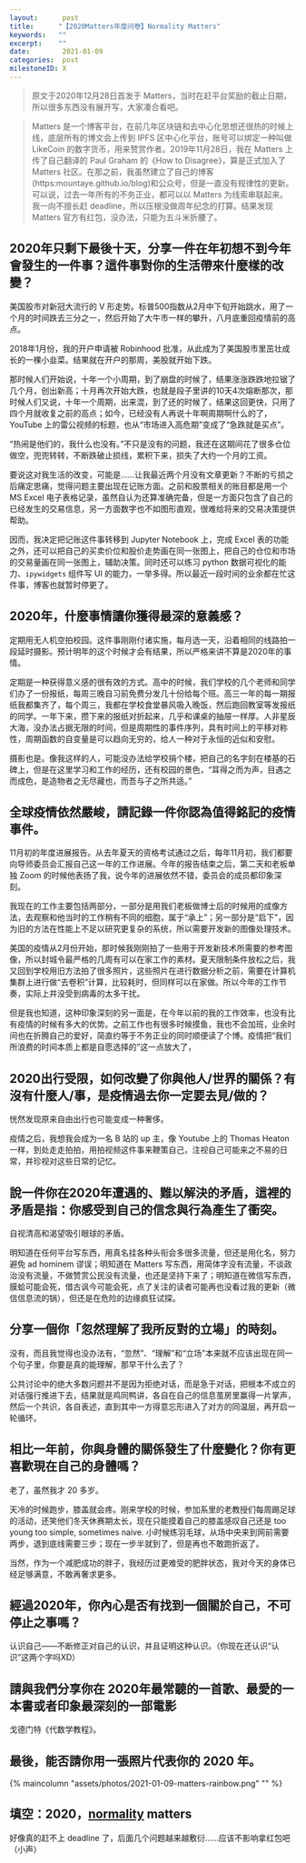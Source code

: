 ```yaml
---
layout:      post
title:      "【2020Matters年度问卷】Normality Matters"
keywords:   ""
excerpt:    ""
date:        2021-01-09
categories:  post
milestoneID: X
---
```


> 原文于2020年12月28日首发于 Matters，当时在赶平台奖励的截止日期，所以很多东西没有展开写，大家凑合看吧。

> Matters 是一个博客平台，在前几年区块链和去中心化思想还很热的时候上线，底层所有的博文会上传到 IPFS 区中心化平台，账号可以绑定一种叫做 LikeCoin 的数字货币，用来赞赏作者。2019年11月28日，我在 Matters 上传了自己翻译的 Paul Graham 的《How to Disagree》，算是正式加入了 Matters 社区。在那之前，我虽然建立了自己的博客(https:mountaye.github.io/blog)和公众号，但是一直没有规律性的更新。可以说，过去一年所有的不务正业，都可以以 Matters 为线索串联起来。我一向不擅长赶 deadline，所以压根没做周年纪念的打算。结果发现 Matters 官方有红包，没办法，只能为五斗米折腰了。

## 2020年只剩下最後十天，分享一件在年初想不到今年會發生的一件事？這件事對你的生活帶來什麼樣的改變？

美国股市对新冠大流行的 V 形走势。标普500指数从2月中下旬开始跳水，用了一个月的时间跌去三分之一，然后开始了大牛市一样的攀升，八月底重回疫情前的高点。

2018年1月份，我的开户申请被 Robinhood 批准，从此成为了美国股市里茁壮成长的一棵小韭菜。结果就在开户的那周，美股就开始下跌。

那时候人们开始说，十年一个小周期，到了崩盘的时候了，结果涨涨跌跌地拉锯了几个月，创出新高；十月再次开始大跌，也就是段子里讲的10天4次熔断那次，那时候人们又说，十年一个周期，出来混，到了还的时候了，结果这回更快，只用了四个月就收复之前的高点；如今，已经没有人再说十年啊周期啊什么的了，YouTube 上的雷公视频的标题，也从“市场进入高危期”变成了“急跌就是买点”。

“热闹是他们的，我什么也没有。”不只是没有的问题，我还在这期间花了很多仓位做空，兜兜转转，不断跌破止损线，累积下来，损失了大约一个月的工资。

要说这对我生活的改变，可能是……让我最近两个月没有文章更新？不断的亏损之后痛定思痛，觉得问题主要出现在记账方面。之前和股票相关的账目都是用一个 MS Excel 电子表格记录，虽然自认为还算准确完备，但是一方面只包含了自己的已经发生的交易信息，另一方面数字也不如图形直观，很难给将来的交易决策提供帮助。

因而，我决定把记账这件事转移到 Jupyter Notebook 上，完成 Excel 表的功能之外，还可以把自己的买卖价位和股价走势画在同一张图上，把自己的仓位和市场的交易量画在同一张图上，辅助决策。同时还可以练习 python 数据可视化的能力、`ipywidgets` 组件写 UI 的能力，一举多得。所以最近一段时间的业余都在忙这件事，博客也就暂时停更了。

## 2020年，什麼事情讓你獲得最深的意義感？

定期用无人机空拍校园。这件事刚刚付诸实施，每月选一天，沿着相同的线路拍一段延时摄影。预计明年的这个时候才会有结果，所以严格来讲不算是2020年的事情。

定期是一种获得意义感的很有效的方式。高中的时候，我们学校的几个老师和同学们办了一份报纸，每周三晚自习前免费分发几十份给每个班。高三一年的每一期报纸我都集齐了，每个周三，我都在学校食堂暴风吸入晚饭，然后跑回教室等发报纸的同学。一年下来，攒下来的报纸对折起来，几乎和课桌的抽屉一样厚。人非星辰大海，没办法占据无限的时间，但是周期性的事件序列，具有时间上的平移对称性，周期函数的自变量是可以趋向无穷的，给人一种对于永恒的近似和安慰。

摄影也是。像我这样的人，可能没办法给学校捐个楼，把自己的名字刻在楼基的石碑上，但是在这里学习和工作的经历，还有校园的景色，“耳得之而为声，目遇之而成色，是造物者之无尽藏也，而吾与子之所共适。”

## 全球疫情依然嚴峻，請記錄一件你認為值得銘記的疫情事件。

11月初的年度进展报告。从去年夏天的资格考试通过之后，每年11月初，我们都要向导师委员会汇报自己这一年的工作进展。今年的报告结束之后，第二天和老板单独 Zoom 的时候他表扬了我，说今年的进展依然不错，委员会的成员都印象深刻。

我现在的工作主要包括两部分，一部分是用我们老板做博士后的时候用的成像方法，去观察和他当时的工作稍有不同的细胞，属于“承上”；另一部分是“启下”，因为旧的方法在性能上不足以研究更复杂的系统，所以需要开发新的图像处理技术。

美国的疫情从2月份开始，那时候我刚刚拍了一些用于开发新技术所需要的参考图像，所以封城令最严格的几周有可以在家工作的素材。夏天限制条件放松之后，我又回到学校用旧方法拍了很多照片，这些照片在进行数据分析之前，需要在计算机集群上进行做“去卷积”计算，比较耗时，但同样可以在家做。所以今年的工作节奏，实际上并没受到病毒的太多干扰。

但是我也知道，这种印象深刻的另一面是，在今年以前的我的工作效率，也没有比有疫情的时候有多大的优势。之前工作也有很多时候摸鱼，我也不会加班，业余时间也在折腾自己的爱好，简直约等于不务正业的同时顺便读了个博。疫情把“我们所浪费的时间本质上都是自愿选择的”这一点放大了，

## 2020出行受限，如何改變了你與他人/世界的關係？有沒有什麼人/事，是疫情過去你一定要去見/做的？

恍然发现原来自由出行也可能变成一种奢侈。

疫情之后，我想我会成为一名 B 站的 up 主，像 Youtube 上的 Thomas Heaton 一样，到处走走拍拍，用拍视频这件事来鞭策自己，注视自己可能来之不易的日常，并珍视对这些日常的记忆。

## 說一件你在2020年遭遇的、難以解決的矛盾，這裡的矛盾是指：你感受到自己的信念與行為產生了衝突。

自视清高和渴望吸引眼球的矛盾。

明知道在任何平台写东西，用真名挂各种头衔会多很多流量，但还是用化名，努力避免 ad hominem 谬误；明知道在 Matters 写东西，用简体字没有流量，不谈政治没有流量，不做赞赏公民没有流量，也还是坚持下来了；明知道在微信写东西，膜蛤可能会死，借古讽今可能会死，点了关注的读者可能再也没看过我的更新（微信信息流的锅），但还是在危险的边缘疯狂试探。

## 分享一個你「忽然理解了我所反對的立場」的時刻。

没有，而且我觉得也没办法有，“忽然”、“理解”和“立场”本来就不应该出现在同一个句子里，你要是真的能理解，那早干什么去了？

公共讨论中的绝大多数问题并不是因为拒绝对话，而是急于对话，把根本不成立的对话强行推进下去，结果就是鸡同鸭讲，各自在自己的信息茧房里赢得一片掌声，然后一个共识，各自表述，直到其中一方得意忘形进入了对方的同温层，再开启一轮循环。

## 相比一年前，你與身體的關係發生了什麼變化？你有更喜歡現在自己的身體嗎？

老了，虽然我才 20 多岁。

天冷的时候跑步，膝盖就会疼。刚来学校的时候，参加系里的老教授们每周踢足球的活动，还笑他们冬天休赛期太长，现在只能摸着自己的膝盖感叹自己还是 too young too simple, sometimes naive. 小时候练羽毛球，从场中央来到网前需要两步，退到底线需要三步；现在一步半就到了，但是再也不敢跑折返了。

当然，作为一个减肥成功的胖子，我经历过更难受的肥胖状态，我对今天的身体已经足够满意，不敢再奢求更多。

## 經過2020年，你內心是否有找到一個關於自己，不可停止之事嗎？

认识自己——不断修正对自己的认识，并且证明这种认识。（你现在还认识“认识”这两个字吗XD）

## 請與我們分享你在 2020年最常聽的一首歌、最愛的一本書或者印象最深刻的一部電影

戈德门特《代数学教程》。

## 最後，能否請你用一張照片代表你的 2020 年。

{% maincolumn "assets/photos/2021-01-09-matters-rainbow.png" "" %}

## 填空：2020，<u>normality</u> matters

好像真的赶不上 deadline 了，后面几个问题越来越敷衍……应该不影响拿红包吧（小声）
